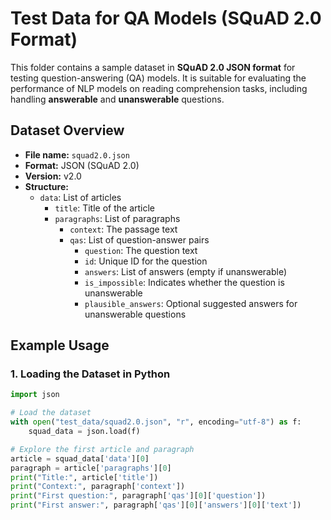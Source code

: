 # Test Data for QA Models (SQuAD 2.0 Format)

This folder contains a sample dataset in **SQuAD 2.0 JSON format** for testing question-answering (QA) models. It is suitable for evaluating the performance of NLP models on reading comprehension tasks, including handling **answerable** and **unanswerable** questions.

## Dataset Overview

- **File name:** `squad2.0.json`  
- **Format:** JSON (SQuAD 2.0)  
- **Version:** v2.0  
- **Structure:**  
  - `data`: List of articles  
    - `title`: Title of the article  
    - `paragraphs`: List of paragraphs  
      - `context`: The passage text  
      - `qas`: List of question-answer pairs  
        - `question`: The question text  
        - `id`: Unique ID for the question  
        - `answers`: List of answers (empty if unanswerable)  
        - `is_impossible`: Indicates whether the question is unanswerable  
        - `plausible_answers`: Optional suggested answers for unanswerable questions  

## Example Usage

### 1. Loading the Dataset in Python

```python
import json

# Load the dataset
with open("test_data/squad2.0.json", "r", encoding="utf-8") as f:
    squad_data = json.load(f)

# Explore the first article and paragraph
article = squad_data['data'][0]
paragraph = article['paragraphs'][0]
print("Title:", article['title'])
print("Context:", paragraph['context'])
print("First question:", paragraph['qas'][0]['question'])
print("First answer:", paragraph['qas'][0]['answers'][0]['text'])

